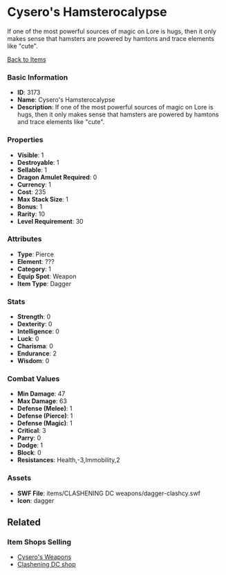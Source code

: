 # Cysero's Hamsterocalypse

If one of the most powerful sources of magic on Lore is hugs, then it only makes sense that hamsters are powered by hamtons and trace elements like "cute". 

[Back to Items](../items.md)

### Basic Information

- **ID**: 3173
- **Name**: Cysero&#039;s Hamsterocalypse
- **Description**: If one of the most powerful sources of magic on Lore is hugs, then it only makes sense that hamsters are powered by hamtons and trace elements like &quot;cute&quot;. 

### Properties

- **Visible**: 1
- **Destroyable**: 1
- **Sellable**: 1
- **Dragon Amulet Required**: 0
- **Currency**: 1
- **Cost**: 235
- **Max Stack Size**: 1
- **Bonus**: 1
- **Rarity**: 10
- **Level Requirement**: 30

### Attributes

- **Type**: Pierce
- **Element**: ???
- **Category**: 1
- **Equip Spot**: Weapon
- **Item Type**: Dagger

### Stats

- **Strength**: 0
- **Dexterity**: 0
- **Intelligence**: 0
- **Luck**: 0
- **Charisma**: 0
- **Endurance**: 2
- **Wisdom**: 0

### Combat Values

- **Min Damage**: 47
- **Max Damage**: 63
- **Defense (Melee)**: 1
- **Defense (Pierce)**: 1
- **Defense (Magic)**: 1
- **Critical**: 3
- **Parry**: 0
- **Dodge**: 1
- **Block**: 0
- **Resistances**: Health,-3,Immobility,2

### Assets

- **SWF File**: items/CLASHENING DC weapons/dagger-clashcy.swf
- **Icon**: dagger

## Related

### Item Shops Selling

- [Cysero's Weapons](../item-shops/44-cysero-s-weapons.md)
- [Clashening DC shop](../item-shops/123-clashening-dc-shop.md)

